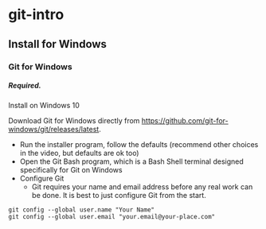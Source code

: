 # git-intro

## Install for Windows

### Git for Windows
##### Required.

Install on Windows 10

Download Git for Windows directly from https://github.com/git-for-windows/git/releases/latest.
* Run the installer program, follow the defaults (recommend other choices in the video, but defaults are ok too)
* Open the Git Bash program, which is a Bash Shell terminal designed specifically for Git on Windows
* Configure Git
  * Git requires your name and email address before any real work can be done. It is best to just configure Git from the start.

```
git config --global user.name "Your Name"
git config --global user.email "your.email@your-place.com"
```

